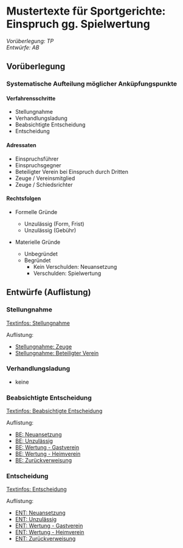 # Mustertexte für Sportgerichte: Einspruch gg. Spielwertung

*Vorüberlegung: TP*  
*Entwürfe: AB*  

## Vorüberlegung

### Systematische Aufteilung möglicher Anküpfungspunkte  

 

#### Verfahrensschritte  

- Stellungnahme
- Verhandlungsladung
- Beabsichtigte Entscheidung
- Entscheidung

#### Adressaten  

- Einspruchsführer
- Einspruchsgegner
- Beteiligter Verein bei Einspruch durch Dritten
- Zeuge / Vereinsmitglied
- Zeuge / Schiedsrichter

#### Rechtsfolgen

- Formelle Gründe
	- Unzulässig (Form, Frist)
	- Unzulässig (Gebühr)

- Materielle Gründe
	- Unbegründet
	- Begründet
		- Kein Verschulden: Neuansetzung
		- Verschulden: Spielwertung


## Entwürfe (Auflistung)

### Stellungnahme  

[Textinfos: Stellungnahme](ST_texte.md)  
  
Auflistung:  
- [Stellungnahme: Zeuge](ST_Zeuge.md)  
- [Stellungnahme: Beteiligter Verein](ST_beteiligter_Verein.md)  

### Verhandlungsladung
- keine  

### Beabsichtigte Entscheidung

[Textinfos: Beabsichtigte Entscheidung](BE_texte.md)  
  
Auflistung:  
- [BE: Neuansetzung](BE_Neuansetzung.md)  
- [BE: Unzulässig](BE_Unzulaessig.md)  
- [BE: Wertung - Gastverein](BE_Wertung_Gastverein.md)
- [BE: Wertung - Heimverein](BE_Wertung_Heimverein.md)
- [BE: Zurückverweisung](BE_Zurueckweisung.md)

### Entscheidung

[Textinfos: Entscheidung](ENT_texte.md)  
  
Auflistung:  
- [ENT: Neuansetzung](ENT_Neuansetzung.md)  
- [ENT: Unzulässig](ENT_Unzulaessig.md)  
- [ENT: Wertung - Gastverein](ENT_Wertung_Gastverein.md)
- [ENT: Wertung - Heimverein](ENT_Wertung_Heimverein.md)
- [ENT: Zurückverweisung](ENT_Zurueckweisung.md)
